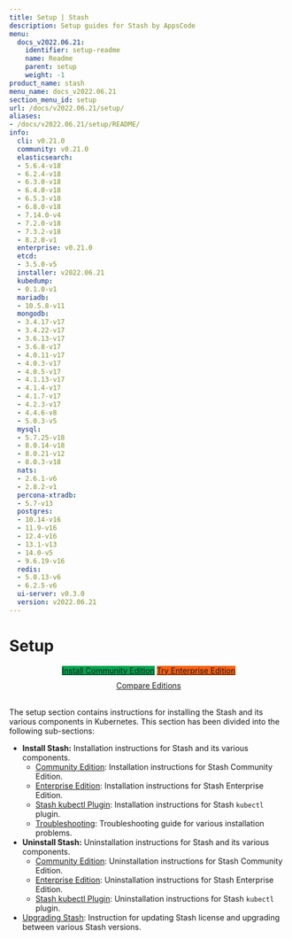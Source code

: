 ```yaml
---
title: Setup | Stash
description: Setup guides for Stash by AppsCode
menu:
  docs_v2022.06.21:
    identifier: setup-readme
    name: Readme
    parent: setup
    weight: -1
product_name: stash
menu_name: docs_v2022.06.21
section_menu_id: setup
url: /docs/v2022.06.21/setup/
aliases:
- /docs/v2022.06.21/setup/README/
info:
  cli: v0.21.0
  community: v0.21.0
  elasticsearch:
  - 5.6.4-v18
  - 6.2.4-v18
  - 6.3.0-v18
  - 6.4.0-v18
  - 6.5.3-v18
  - 6.8.0-v18
  - 7.14.0-v4
  - 7.2.0-v18
  - 7.3.2-v18
  - 8.2.0-v1
  enterprise: v0.21.0
  etcd:
  - 3.5.0-v5
  installer: v2022.06.21
  kubedump:
  - 0.1.0-v1
  mariadb:
  - 10.5.8-v11
  mongodb:
  - 3.4.17-v17
  - 3.4.22-v17
  - 3.6.13-v17
  - 3.6.8-v17
  - 4.0.11-v17
  - 4.0.3-v17
  - 4.0.5-v17
  - 4.1.13-v17
  - 4.1.4-v17
  - 4.1.7-v17
  - 4.2.3-v17
  - 4.4.6-v8
  - 5.0.3-v5
  mysql:
  - 5.7.25-v18
  - 8.0.14-v18
  - 8.0.21-v12
  - 8.0.3-v18
  nats:
  - 2.6.1-v6
  - 2.8.2-v1
  percona-xtradb:
  - 5.7-v13
  postgres:
  - 10.14-v16
  - 11.9-v16
  - 12.4-v16
  - 13.1-v13
  - 14.0-v5
  - 9.6.19-v16
  redis:
  - 5.0.13-v6
  - 6.2.5-v6
  ui-server: v0.3.0
  version: v2022.06.21
---
```


# Setup

<div style="text-align: center;">
  <a class="button is-link is-medium is-active has-text-weight-normal" href="/docs/v2022.06.21/setup/install/community" style="background:#00A651; width: 18rem;">Install Community Edition</a>
  <a class="button is-info is-medium is-active has-text-weight-normal" href="/docs/v2022.06.21/setup/install/enterprise"  style="background:#FC6011; width: 18rem;">Try Enterprise Edition</a>
  <a style="margin-top: 10px; display: block;" href="/docs/v2022.06.21/concepts/what-is-stash/overview">Compare Editions</a>
</div>
<br>

The setup section contains instructions for installing the Stash and its various components in Kubernetes. This section has been divided into the following sub-sections:

- **Install Stash:** Installation instructions for Stash and its various components.
  - [Community Edition](/docs/v2022.06.21/setup/install/community): Installation instructions for Stash Community Edition.
  - [Enterprise Edition](/docs/v2022.06.21/setup/install/enterprise): Installation instructions for Stash Enterprise Edition.
  - [Stash kubectl Plugin](/docs/v2022.06.21/setup/install/kubectl_plugin): Installation instructions for Stash `kubectl` plugin.
  - [Troubleshooting](/docs/v2022.06.21/setup/install/troubleshoting): Troubleshooting guide for various installation problems.
- **Uninstall Stash:** Uninstallation instructions for Stash and its various components.
  - [Community Edition](/docs/v2022.06.21/setup/uninstall/community): Uninstallation instructions for Stash Community Edition.
  - [Enterprise Edition](/docs/v2022.06.21/setup/uninstall/enterprise): Uninstallation instructions for Stash Enterprise Edition.
  - [Stash kubectl Plugin](/docs/v2022.06.21/setup/uninstall/kubectl_plugin): Uninstallation instructions for Stash `kubectl` plugin.
- [Upgrading Stash](/docs/v2022.06.21/setup/upgrade/): Instruction for updating Stash license and upgrading between various Stash versions.
